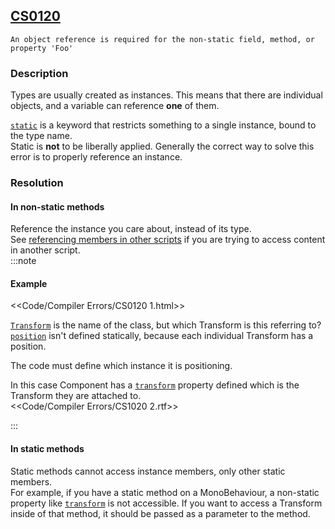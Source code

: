 ## [CS0120](https://docs.microsoft.com/en-us/dotnet/csharp/language-reference/compiler-messages/cs0120)

```
An object reference is required for the non-static field, method, or property 'Foo'
```

### Description
Types are usually created as instances. This means that there are individual objects, and a variable can reference **one** of them.  

[`static`](https://docs.microsoft.com/en-us/dotnet/csharp/language-reference/keywords/static) is a keyword that restricts something to a single instance, bound to the type name.  
Static is **not** to be liberally applied. Generally the correct way to solve this error is to properly reference an instance.

### Resolution
#### In non-static methods
Reference the instance you care about, instead of its type.  
See [referencing members in other scripts](../../References.md) if you are trying to access content in another script.  
:::note  
#### Example
<<Code/Compiler Errors/CS0120 1.html>>  

[`Transform`](https://docs.unity3d.com/ScriptReference/Transform.html) is the name of the class, but which Transform is this referring to? [`position`](https://docs.unity3d.com/ScriptReference/Transform-position.html) isn't defined statically, because each individual Transform has a position.

The code must define which instance it is positioning.  

In this case Component has a [`transform`](https://docs.unity3d.com/ScriptReference/Component-transform.html) property defined which is the Transform they are attached to.  
<<Code/Compiler Errors/CS1020 2.rtf>>  

:::  

#### In static methods
Static methods cannot access instance members, only other static members.  
For example, if you have a static method on a MonoBehaviour, a non-static property like [`transform`](https://docs.unity3d.com/ScriptReference/Component-transform.html) is not accessible. If you want to access a Transform inside of that method, it should be passed as a parameter to the method.  